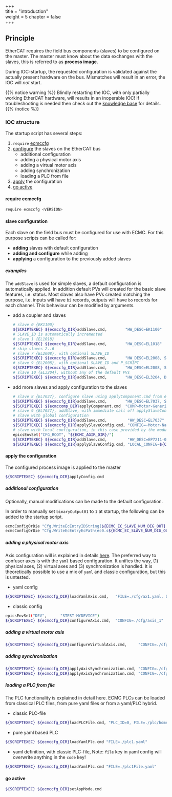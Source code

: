 +++  
title = "introduction"   
weight = 5
chapter = false  
+++  

## Principle
EtherCAT requires the field bus components (slaves) to be configured on the master.
The master must know about the data exchanges with the slaves, this is referred to as **process image**.

During IOC-startup, the requested configuration is validated against the actually present hardware on the bus.
Mismatches will result in an error, the IOC will _not_ start.

{{% notice warning %}}
Blindly restarting the IOC, with only partially working EtherCAT hardware, will results in an inoperable IOC! If troubleshooting is needed then check out the [knowledge base](../knowledgebase) for details.
{{% /notice %}}

### IOC structure
The startup script has several steps:

1. `require` [ecmccfg](#require-ecmccfg)
1. [configure](#slave-configuration) the slaves on the EtherCAT bus
    - additional configuration
    - adding a physical motor axis
    - adding a virtual motor axis
    - adding synchronization
    - loading a PLC from file
1. [apply](#apply-the-configuration) the configuration
1. [go active](#go-active)

#### require ecmccfg
  ```bash
  require ecmccfg <VERSION>
  ```

#### slave configuration
Each slave on the field bus must be configured for use with ECMC.
For this purpose scripts can be called for:

* **adding** slaves with default configuration
* **adding and configure** while adding
* **applying** a configuration to the previously added slaves

##### examples
The `addSlave` is used for simple slaves, a default configuration is automatically applied.
In addition default PVs will created for the basic slave features, i.e. status.
Most slaves also have PVs created matching the purpose, i.e. inputs will have `bi` records, outputs will have `bo` records for each channel.
This behaviour can be modified by arguments.

* add a coupler and slaves
  ```bash
  # slave 0 {EK1100}
  ${SCRIPTEXEC} ${ecmccfg_DIR}addSlave.cmd,        "HW_DESC=EK1100"
  # SLAVE_ID is automatically incremented
  # slave 1 {EL1018}
  ${SCRIPTEXEC} ${ecmccfg_DIR}addSlave.cmd,        "HW_DESC=EL1018"
  # skip slaves 2..6
  # slave 7 {EL2008}, with optional SLAVE_ID
  ${SCRIPTEXEC} ${ecmccfg_DIR}addSlave.cmd,        "HW_DESC=EL2008, SLAVE_ID=7"
  # slave 9 {EL2008}, with optional SLAVE_ID and P_SCRIPT
  ${SCRIPTEXEC} ${ecmccfg_DIR}addSlave.cmd,        "HW_DESC=EL2008, SLAVE_ID=7, P_SCRIPT=mXsXXX"
  # slave 10 {EL3204}, without any of the default PVs
  ${SCRIPTEXEC} ${ecmccfg_DIR}addSlave.cmd,        "HW_DESC=EL3204, DEFAULT_SUBS=false, DEFAULT_SLAVE_PVS=true"

  ```

* add more slaves and apply configuration to the slaves
  ```bash
  # slave 8 {EL7037}, configure slave using applyComponent.cmd from ecmccomp module with optional SLAVE_ID.
  ${SCRIPTEXEC} ${ecmccfg_DIR}addSlave.cmd,        "HW_DESC=EL7037, SLAVE_ID=8"
  ${SCRIPTEXEC} ${ecmccomp_DIR}applyComponent.cmd  "COMP=Motor-Generic-2Phase-Stepper, MACROS='I_MAX_MA=1000, I_STDBY_MA=500, U_NOM_MV=48000, R_COIL_MOHM=1230'"
  # slave 9 {EL7037}, addSlave, with immediate call off applySlaveConfig
  # slave with global configuration
  ${SCRIPTEXEC} ${ecmccfg_DIR}addSlave.cmd,         "HW_DESC=EL7037"
  ${SCRIPTEXEC} ${ecmccfg_DIR}applySlaveConfig.cmd, "CONFIG=-Motor-Nanotec-ST4118L1804-B"
  # slave with local configuration, in this case provided by the module `ECMC_AGIR`
  epicsEnvSet("CFG_ROOT", "${ECMC_AGIR_DIR}/")
  ${SCRIPTEXEC} ${ecmccfg_DIR}addSlave.cmd,         "HW_DESC=EP7211-0034_ALL"
  ${SCRIPTEXEC} ${ecmccfg_DIR}applySlaveConfig.cmd, "LOCAL_CONFIG=${CFG_ROOT}AM8211_AGIR.cfg"
  ```

#### apply the configuration
The configured process image is applied to the master
  ```bash
  ${SCRIPTEXEC} ${ecmccfg_DIR}applyConfig.cmd
  ```

##### additional configuration
Optionally, manual modifications can be made to the default configuration.

In order to manually set `binaryOutput01` to `1` at startup, the following can be added to the startup script.
  ```bash
  ecmcConfigOrDie "Cfg.WriteEcEntryIDString(${ECMC_EC_SLAVE_NUM_DIG_OUT},binaryOutput01,1)"
  ecmcConfigOrDie "Cfg.WriteEcEntryEcPath(ec0.s${ECMC_EC_SLAVE_NUM_DIG_OUT}.binaryOutput12,1)"
  ```

##### adding a physical motor axis
Axis configuration will is explained in details [here](../axis).
The preferred way to confuser axes is with the `yaml` based configuration.
It unifies the way, (1) physical axes, (2) virtual axes and (3) synchronization is handled.
It is theoretically possible to use a mix of `yaml` and classic configuration, but this is untested.

  * yaml config
  ```bash
  ${SCRIPTEXEC} ${ecmccfg_DIR}loadYamlAxis.cmd,   "FILE=./cfg/ax1.yaml, DEV=${DEV}, DRV_SLAVE=4, ENC_SLAVE=3, ENC_CHANNEL=01"
  ```
  * classic config
  ```bash
  epicsEnvSet("DEV",      "STEST-MYDEVICE")
  ${SCRIPTEXEC} ${ecmccfg_DIR}configureAxis.cmd,  "CONFIG=./cfg/axis_1"
  ```

##### adding a virtual motor axis
  ```bash
  ${SCRIPTEXEC} ${ecmccfg_DIR}configureVirtualAxis.cmd,     "CONFIG=./cfg/axis_11_virt"
  ```

##### adding synchronization
  ```bash
  ${SCRIPTEXEC} ${ecmccfg_DIR}applyAxisSynchronization.cmd, "CONFIG=./cfg/axis_1_sync"
  ${SCRIPTEXEC} ${ecmccfg_DIR}applyAxisSynchronization.cmd, "CONFIG=./cfg/axis_11_sync"
  ```   

##### loading a PLC from file
The PLC functionality is explained in detail here.
ECMC PLCs can be loaded from classical PLC files, from pure yaml files or from a yaml/PLC hybrid.
  * classic PLC-file
  ```bash
  ${SCRIPTEXEC} ${ecmccfg_DIR}loadPLCFile.cmd, "PLC_ID=0, FILE=./plc/homeSlit.plc, SAMPLE_RATE_MS=100"
  ```
  * pure yaml based PLC
  ```bash
  ${SCRIPTEXEC} ${ecmccfg_DIR}loadYamlPlc.cmd "FILE=./plc1.yaml"
  ```
  * yaml definition, with classic PLC-file, Note: `file` key in yaml config will overwrite anything in the `code` key!
  ```bash
  ${SCRIPTEXEC} ${ecmccfg_DIR}loadYamlPlc.cmd "FILE=./plc1File.yaml"
  ```

#### go active
  ```bash
  ${SCRIPTEXEC} ${ecmccfg_DIR}setAppMode.cmd
  ```
